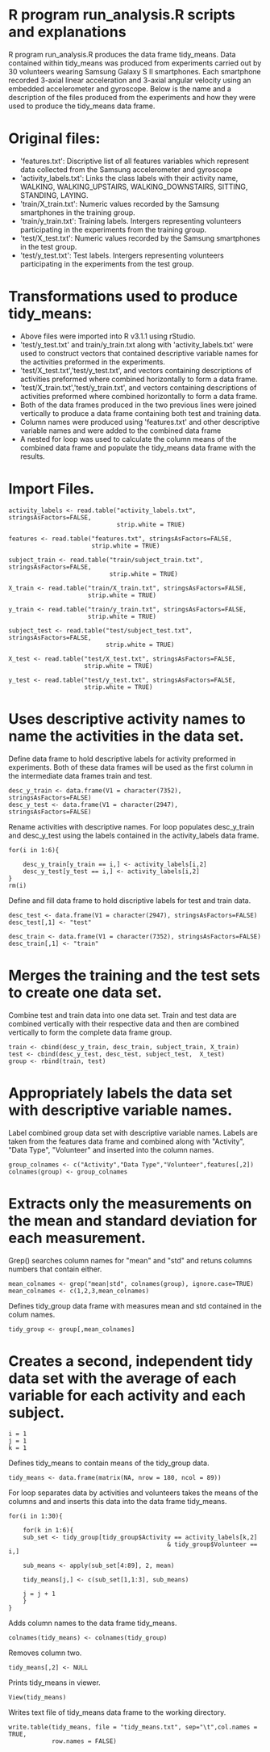R program run_analysis.R scripts and explanations 
=================================================
R program run_analysis.R produces the data frame tidy_means.  Data contained within tidy_means was produced from experiments
carried out by 30 volunteers wearing Samsung Galaxy S II smartphones.  Each smartphone recorded 3-axial linear acceleration 
and 3-axial angular velocity using an embedded accelerometer and gyroscope.   Below is the name and a description of the files 
produced from the experiments and how they were used to produce the tidy_means data frame.

Original files:
===============
- 'features.txt': Discriptive list of all features variables which represent data collected from the Samsung accelerometer and gyroscope
- 'activity_labels.txt': Links the class labels with their activity name, WALKING, WALKING_UPSTAIRS, WALKING_DOWNSTAIRS, SITTING, STANDING, LAYING.
- 'train/X_train.txt': Numeric values recorded by the Samsung smartphones in the training group.
- 'train/y_train.txt': Training labels. Intergers representing volunteers participating in the experiments from the training group.
- 'test/X_test.txt': Numeric values recorded by the Samsung smartphones in the test group.
- 'test/y_test.txt': Test labels. Intergers representing volunteers participating in the experiments from the test group.

Transformations used to produce tidy_means:
===========================================
- Above files were imported into R v3.1.1 using rStudio.
- 'test/y_test.txt' and train/y_train.txt along with 'activity_labels.txt' were used to construct vectors that contained descriptive variable names 
   for the activities preformed in the experiments.
-  'test/X_test.txt','test/y_test.txt', and vectors containing descriptions of activities preformed where combined horizontally to form a data frame.
-  'test/X_train.txt','test/y_train.txt', and vectors containing descriptions of activities preformed where combined horizontally to form a data frame.
-  Both of the data frames produced in the two previous lines were joined vertically to produce a data frame containing both test and training data.
-  Column names were produced using 'features.txt' and other descriptive variable names and were added to the combined data frame
-  A nested for loop was used to calculate the column means of the combined data frame and populate the tidy_means data frame with the results.




Import Files.    
=============
```
activity_labels <- read.table("activity_labels.txt", stringsAsFactors=FALSE,
                              strip.white = TRUE)

features <- read.table("features.txt", stringsAsFactors=FALSE, 
                       strip.white = TRUE)

subject_train <- read.table("train/subject_train.txt", stringsAsFactors=FALSE, 
                            strip.white = TRUE)

X_train <- read.table("train/X_train.txt", stringsAsFactors=FALSE, 
                      strip.white = TRUE)

y_train <- read.table("train/y_train.txt", stringsAsFactors=FALSE, 
                      strip.white = TRUE)

subject_test <- read.table("test/subject_test.txt", stringsAsFactors=FALSE, 
                           strip.white = TRUE)

X_test <- read.table("test/X_test.txt", stringsAsFactors=FALSE, 
                     strip.white = TRUE)

y_test <- read.table("test/y_test.txt", stringsAsFactors=FALSE, 
                     strip.white = TRUE)
```

Uses descriptive activity names to name the activities in the data set.    
=======================================================================
Define data frame to hold descriptive labels for activity preformed in experiments.
Both of these data frames will be used as the first column in the intermediate data frames
train and test.
```
desc_y_train <- data.frame(V1 = character(7352),  stringsAsFactors=FALSE)
desc_y_test <- data.frame(V1 = character(2947),  stringsAsFactors=FALSE)
```
Rename activities with descriptive names. For loop populates desc_y_train and desc_y_test
using the labels contained in the activity_labels data frame.
```
for(i in 1:6){
    
    desc_y_train[y_train == i,] <- activity_labels[i,2]
    desc_y_test[y_test == i,] <- activity_labels[i,2]
}
rm(i)
```
Define and fill data frame to hold discriptive labels for test and train data.
```
desc_test <- data.frame(V1 = character(2947), stringsAsFactors=FALSE)
desc_test[,1] <- "test"

desc_train <- data.frame(V1 = character(7352), stringsAsFactors=FALSE)
desc_train[,1] <- "train"
```

Merges the training and the test sets to create one data set.   
==============================================================

Combine test and train data into one data set.  Train and test data are combined vertically 
with their respective data and then are combined vertically to form the complete data frame group.
```
train <- cbind(desc_y_train, desc_train, subject_train, X_train)
test <- cbind(desc_y_test, desc_test, subject_test,  X_test)
group <- rbind(train, test)
```

Appropriately labels the data set with descriptive variable names.   
==================================================================

Label combined group data set with descriptive variable names.  Labels are taken from the features data frame
and combined along with "Activity", "Data Type", "Volunteer" and inserted into the column names.
```
group_colnames <- c("Activity","Data Type","Volunteer",features[,2])
colnames(group) <- group_colnames
```

Extracts only the measurements on the mean and standard deviation for each measurement.  
=======================================================================================

Grep() searches column names for "mean" and "std" and retuns columns numbers that contain either.
```
mean_colnames <- grep("mean|std", colnames(group), ignore.case=TRUE)
mean_colnames <- c(1,2,3,mean_colnames)
```
Defines tidy_group data frame with measures mean and std contained in the colum names.
```
tidy_group <- group[,mean_colnames]
```

Creates a second, independent tidy data set with the average of each variable for each activity and each subject.          
=================================================================================================================

```
i = 1
j = 1
k = 1
```
Defines tidy_means to contain means of the tidy_group data.
```
tidy_means <- data.frame(matrix(NA, nrow = 180, ncol = 89))
```
For loop separates data by activities and volunteers takes the means of the columns and 
and inserts this data into the data frame tidy_means.
```
for(i in 1:30){
    
    for(k in 1:6){
    sub_set <- tidy_group[tidy_group$Activity == activity_labels[k,2] 
                                            & tidy_group$Volunteer == i,]
    
    sub_means <- apply(sub_set[4:89], 2, mean)
    
    tidy_means[j,] <- c(sub_set[1,1:3], sub_means)
    
    j = j + 1
    }
}
```
Adds column names to the data frame tidy_means.
```
colnames(tidy_means) <- colnames(tidy_group)
```
Removes column two.
```
tidy_means[,2] <- NULL
```
Prints tidy_means in viewer.
```
View(tidy_means)
```
Writes text file of tidy_means data frame to the working directory.
```
write.table(tidy_means, file = "tidy_means.txt", sep="\t",col.names = TRUE,
            row.names = FALSE)
```






